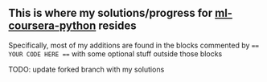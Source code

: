 ## This is where my solutions/progress for [ml-coursera-python](https://github.com/dibgerge/ml-coursera-python-assignments) resides

Specifically, most of my additions are found in the blocks commented by `== YOUR CODE HERE ==` with some optional stuff outside those blocks

TODO: update forked branch with my solutions